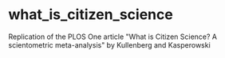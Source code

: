 # what_is_citizen_science
Replication of the PLOS One article "What is Citizen Science? A scientometric meta-analysis" by Kullenberg and Kasperowski
